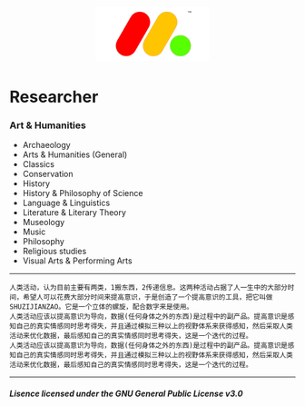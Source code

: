  <h1  align="center"> 
  <br>
  <a href="https://github.com/shuzijianzao/Spiral3D/blob/master/Picture/spirallogo"><img src="https://github.com/shuzijianzao/Spiral3D/blob/master/Picture/SHUZIJIANZAO.png" alt="Researcher" width="200"></a>
</h1>

# Researcher

### Art & Humanities
* Archaeology
* Arts & Humanities (General)
* Classics
* Conservation
* History
* History & Philosophy of Science
* Language & Linguistics
* Literature & Literary Theory
* Museology
* Music
* Philosophy
* Religious studies
* Visual Arts & Performing Arts



---
```
人类活动，认为目前主要有两类，1搬东西，2传递信息。这两种活动占据了人一生中的大部分时间，希望人可以花费大部分时间来提高意识，于是创造了一个提高意识的工具，把它叫做SHUZIJIANZAO。它是一个立体的螺旋，配合数字来是使用。
人类活动应该以提高意识为导向，数据(任何身体之外的东西)是过程中的副产品。提高意识是感知自己的真实情感同时思考得失，并且通过模拟三种以上的视野体系来获得感知，然后采取人类活动来优化数据，最后感知自己的真实情感同时思考得失，这是一个迭代的过程。
人类活动应该以提高意识为导向，数据(任何身体之外的东西)是过程中的副产品。提高意识是感知自己的真实情感同时思考得失，并且通过模拟三种以上的视野体系来获得感知，然后采取人类活动来优化数据，最后感知自己的真实情感同时思考得失，这是一个迭代的过程。
```
---
##### Lisence licensed under the GNU General Public License v3.0